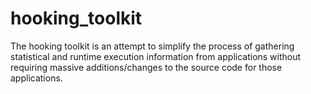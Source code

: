 # hooking_toolkit
The hooking toolkit is an attempt to simplify the process of gathering statistical and runtime execution information from applications without requiring massive additions/changes to the source code for those applications. 
